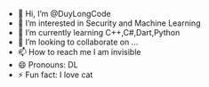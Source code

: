 - 👋 Hi, I’m @DuyLongCode
- 👀 I’m interested in Security and Machine Learning
- 🌱 I’m currently learning C++,C#,Dart,Python
- 💞️ I’m looking to collaborate on ...
- 📫 How to reach me I am invisible
- 😄 Pronouns: DL
- ⚡ Fun fact: I love cat

<!---
DuyLongCode/DuyLongCode is a ✨ special ✨ repository because its `README.md` (this file) appears on your GitHub profile.
You can click the Preview link to take a look at your changes.
--->
